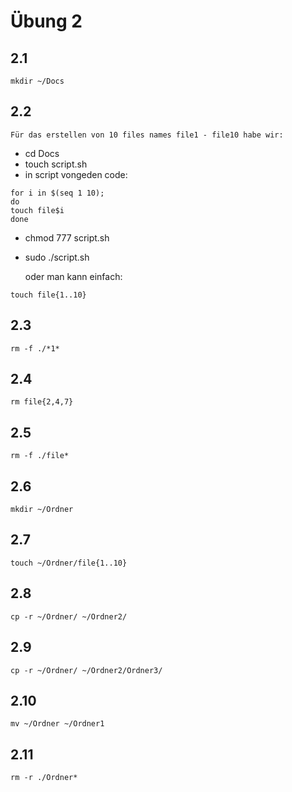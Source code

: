 # Übung 2

## 2.1
    mkdir ~/Docs

## 2.2
    Für das erstellen von 10 files names file1 - file10 habe wir:
- cd Docs
- touch script.sh
- in script vongeden code:
```console
for i in $(seq 1 10);
do
touch file$i
done
```
- chmod 777 script.sh
- sudo ./script.sh

    oder man kann einfach:

```console
touch file{1..10}
```

## 2.3
    rm -f ./*1*

## 2.4
    rm file{2,4,7}

## 2.5
    rm -f ./file*

## 2.6
    mkdir ~/Ordner

## 2.7
    touch ~/Ordner/file{1..10}

## 2.8
    cp -r ~/Ordner/ ~/Ordner2/

## 2.9
    cp -r ~/Ordner/ ~/Ordner2/Ordner3/

## 2.10
    mv ~/Ordner ~/Ordner1

## 2.11
    rm -r ./Ordner*